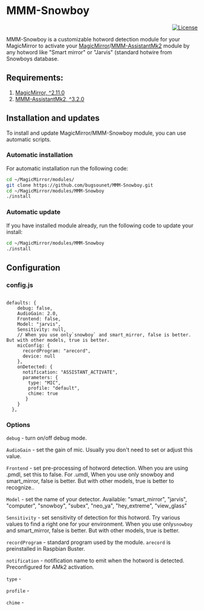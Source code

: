 # MMM-Snowboy

<p align="right">
	<a href="http://choosealicense.com/licenses/mit"><img src="https://img.shields.io/badge/license-MIT-blue.svg" alt="License"></a>
</p>

MMM-Snowboy is a customizable hotword detection module for your MagicMirror to activate your [MagicMirror](https://github.com/MichMich/MagicMirror)/[MMM-AssistantMk2](https://github.com/eouia/MMM-AssistantMk2) module by any hotword like "Smart mirror" or "Jarvis" (standard hotwire from Snowboys database.


## Requirements:
1. [MagicMirror, ^2.11.0](https://github.com/MichMich/MagicMirror) 
2. [MMM-AssistantMk2, ^3.2.0](https://github.com/eouia/MMM-AssistantMk2)


## Installation and updates
To install and update MagicMirror/MMM-Snowboy module, you can use automatic scripts. 

### Automatic installation
For automatic installation run the following code:
  
```sh
cd ~/MagicMirror/modules/
git clone https://github.com/bugsounet/MMM-Snowboy.git
cd ~/MagicMirror/modules/MMM-Snowboy
./install
```

### Automatic update
If you have installed module already, run the following code to update your install:
```sh
cd ~/MagicMirror/modules/MMM-Snowboy
./install
```


## Configuration
### config.js


```

defaults: {
    debug: false,
    AudioGain: 2.0,
    Frontend: false,
    Model: "jarvis",
    Sensitivity: null,
    // When you use only`snowboy` and smart_mirror, false is better. But with other models, true is better.
    micConfig: {
      recordProgram: "arecord",
      device: null
    },
    onDetected: {
      notification: "ASSISTANT_ACTIVATE",
      parameters: {
        type: "MIC",
        profile: "default",
        chime: true
       }
    }
  },
```
### Options

`debug` - turn on/off debug mode.

`AudioGain` - set the gain of mic. Usually you don't need to set or adjust this value.

`Frontend` -  set pre-processing of hotword detection. When you are using .pmdl, set this to false. For .umdl, When you use only snowboy and smart_mirror, false is better. But with other models, true is better to recognize..

`Model` - set the name of your detector. Available: "smart_mirror", "jarvis", "computer", "snowboy", "subex", "neo_ya", "hey_extreme", "view_glass"

`Sensitivity` - set sensitivity of detection for this hotword. Try various values to find a right one for your environment. When you use only`snowboy` and smart_mirror, false is better. But with other models, true is better.

`recordProgram` - standard program used by the module. `arecord` is preinstalled in Raspbian Buster.

`notification` - notification name to emit when the hotword is detected. Preconfigured for AMk2 activation.

`type` - 

`profile` - 

`chime` - 


